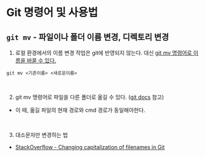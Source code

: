# Git 명령어 및 사용법

## `git mv` - 파일이나 폴더 이름 변경, 디렉토리 변경

1. 로컬 환경에서의 이름 변경 작업은 git에 반영되지 않는다.
대신 [git mv 명령어로 이름을 바꿀 수 있다.](https://docs.github.com/en/repositories/working-with-files/managing-files/renaming-a-file#renaming-a-file-using-the-command-line)
```
git mv <기존이름> <새로운이름>
```

<br>

2. git mv 명령어로 파일을 다른 폴더로 옮길 수 있다. ([git docs](https://git-scm.com/docs/git-mv#:~:text=In%20the%20second%20form%2C%20the%20last%20argument%20has%20to%20be%20an%20existing%20directory%3B%20the%20given%20sources%20will%20be%20moved%20into%20this%20directory.) 참고)

- 이 때, 옮길 파일의 현재 경로와 cmd 경로가 동일해야한다.

<br>

3. 대소문자만 변경하는 법
- [StackOverflow - Changing capitalization of filenames in Git](https://stackoverflow.com/questions/10523849/changing-capitalization-of-filenames-in-git)
